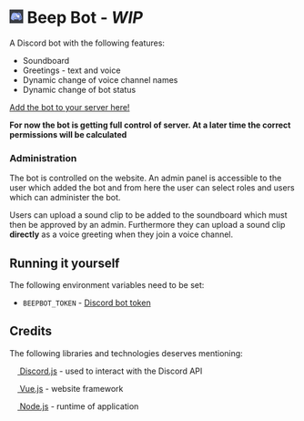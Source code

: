 # <img src="https://raw.githubusercontent.com/mikkel-ol/beepbot/master/assets/images/logo.png" alt="" width="24px" height="24px"> Beep Bot - *WIP*

A Discord bot with the following features:

* Soundboard
* Greetings - text and voice
* Dynamic change of voice channel names
* Dynamic change of bot status

<a href="https://discordapp.com/api/oauth2/authorize?client_id=352214774479847435&permissions=8&scope=bot">Add the bot to your server here!</a>

**For now the bot is getting full control of server. At a later time the correct permissions will be calculated**

### Administration

The bot is controlled on the website. An admin panel is accessible to the user which added the bot and from here the user can select roles and users which can administer the bot.

Users can upload a sound clip to be added to the soundboard which must then be approved by an admin. Furthermore they can upload a sound clip __directly__ as a voice greeting when they join a voice channel.

## Running it yourself

The following environment variables need to be set:

* `BEEPBOT_TOKEN` - [Discord bot token](link-to-discord-bot-page)

## Credits

The following libraries and technologies deserves mentioning:

<a href="https://discord.js.org"><img src="https://discord.js.org/favicon.ico" alt="" width="14px" height="14px"> Discord.js</a> - used to interact with the Discord API

<a href="https://vuejs.org"><img src="https://vuejs.org/images/icons/favicon-32x32.png" alt="" width="14px" height="14px"> Vue.js</a> - website framework

<a href="https://nodejs.org/"><img src="https://nodejs.org/static/images/favicons/favicon-32x32.png" alt="" width="14px" height="14px"> Node.js</a> - runtime of application
